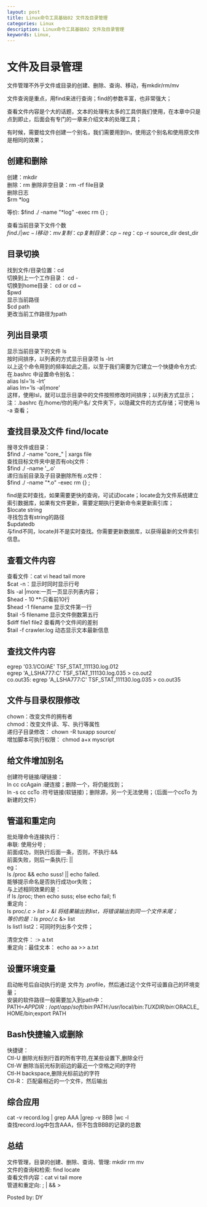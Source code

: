 ```yaml
---
layout: post
title: Linux命令工具基础02 文件及目录管理
categories: Linux
description: Linux命令工具基础02 文件及目录管理
keywords: Linux,
---
```


# 文件及目录管理





文件管理不外乎文件或目录的创建、删除、查询、移动，有mkdir/rm/mv





文件查询是重点，用find来进行查询；find的参数丰富，也非常强大；





查看文件内容是个大的话题，文本的处理有太多的工具供我们使用，在本章中只是点到即止，后面会有专门的一章来介绍文本的处理工具；





有时候，需要给文件创建一个别名，我们需要用到ln，使用这个别名和使用原文件是相同的效果；





## 创建和删除





创建：mkdir     
删除：rm 删除非空目录：rm -rf file目录      
删除日志      
$rm *log 





等价: $find ./ -name "*log" -exec rm {} \; 





查看当前目录下文件个数     
$find ./ | wc -l      
移动：mv      
复制：cp 复制目录：cp -r      
eg：$cp -r source_dir dest_dir 





## 目录切换





找到文件/目录位置：cd     
切换到上一个工作目录： cd -      
切换到home目录： cd or cd ~      
$pwd      
显示当前路径      
$cd path      
更改当前工作路径为path 





## 列出目录项





显示当前目录下的文件 ls     
按时间排序，以列表的方式显示目录项 ls -lrt      
以上这个命令用到的频率如此之高，以至于我们需要为它建立一个快捷命令方式:      
在.bashrc 中设置命令别名：      
alias lsl='ls -lrt'      
alias lm='ls -al|more'      
这样，使用lsl，就可以显示目录中的文件按照修改时间排序；以列表方式显示；      
注：.bashrc 在/home/你的用户名/ 文件夹下，以隐藏文件的方式存储；可使用 ls -a 查看； 





## 查找目录及文件 find/locate





搜寻文件或目录：     
$find ./ -name "core_" | xargs file       
查找目标文件夹中是否有obj文件：        
$find ./ -name '_.o'      
递归当前目录及子目录删除所有.o文件：      
$find ./ -name "*.o" -exec rm {} \; 





find是实时查找，如果需要更快的查询，可试试locate；locate会为文件系统建立索引数据库，如果有文件更新，需要定期执行更新命令来更新索引库；     
$locate string      
寻找包含有string的路径      
$updatedb      
与find不同，locate并不是实时查找。你需要更新数据库，以获得最新的文件索引信息。 





## 查看文件内容





查看文件：cat vi head tail more     
$cat -n：显示时同时显示行号      
$ls -al |more:一页一页显示列表内容；      
$head - 10 **:只看前10行      
$head -1 filename 显示文件第一行      
$tail -5 filename 显示文件倒数第五行      
$diff file1 file2 查看两个文件间的差别      
$tail -f crawler.log 动态显示文本最新信息 





## 查找文件内容





egrep '03.1\/CO\/AE' TSF_STAT_111130.log.012     
egrep 'A_LSHA777:C' TSF_STAT_111130.log.035 > co.out2      
co.out35: egrep 'A_LSHA777:C' TSF_STAT_111130.log.035 > co.out35 





## 文件与目录权限修改





chown：改变文件的拥有者     
chmod：改变文件读、写、执行等属性      
递归子目录修改： chown -R tuxapp source/      
增加脚本可执行权限： chmod a+x myscript 





## 给文件增加别名





创建符号链接/硬链接：     
ln cc ccAgain :硬连接；删除一个，将仍能找到；      
ln -s cc ccTo :符号链接(软链接)；删除源，另一个无法使用；（后面一个ccTo 为新建的文件） 





## 管道和重定向





批处理命令连接执行：     
串联: 使用分号 ;      
前面成功，则执行后面一条，否则，不执行:&&      
前面失败，则后一条执行: ||      
eg：      
ls /proc && echo suss! || echo failed.      
能够提示命名是否执行成功or失败；      
与上述相同效果的是：      
if ls /proc; then echo suss; else echo fail; fi      
重定向：      
ls proc/_.c > list > &l 将结果输出到list，将错误输出到同一个文件末尾；       
等价的是：ls proc/_.c &> list      
ls list1 list2：可同时列出多个文件； 





清空文件： :> a.txt     
重定向：最佳文本： echo aa >> a.txt 





## 设置环境变量





启动帐号后自动执行的是 文件为 .profile，然后通过这个文件可设置自己的环境变量；     
安装的软件路径一般需要加入到path中：      
PATH=$APPDIR:/opt/app/soft/bin:$PATH:/usr/local/bin:$TUXDIR/bin:$ORACLE_HOME/bin;export PATH 





## Bash快捷输入或删除





快捷键：     
Ctl-U 删除光标到行首的所有字符,在某些设置下,删除全行      
Ctl-W 删除当前光标到前边的最近一个空格之间的字符      
Ctl-H backspace,删除光标前边的字符      
Ctl-R： 匹配最相近的一个文件，然后输出 





## 综合应用





cat -v record.log | grep AAA |grep -v BBB |wc -l     
查找record.log中包含AAA，但不包含BBB的记录的总数 





## 总结





文件管理，目录的创建、删除、查询、管理: mkdir rm mv     
文件的查询和检索: find locate      
查看文件内容：cat vi tail more      
管道和重定向: ; | && >






Posted by: DY

